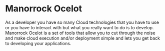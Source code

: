 # Manorrock Ocelot

As a developer you have so many Cloud technologies that you have to use or you 
have to interact with but what you really want to do is to develop. Manorrock 
Ocelot is a set of tools that allow you to cut through the noise and make cloud
execution and/or deployment simple and lets you get back to developing your
applications.
